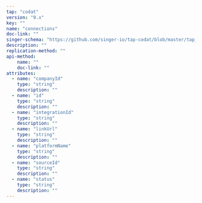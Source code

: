 ```yaml
---
tap: "codat"
version: "0.x"
key: ""
name: "connections"
doc-link: ""
singer-schema: "https://github.com/singer-io/tap-codat/blob/master/tap_codat/schemas/connections.json"
description: ""
replication-method: ""
api-method:
    name: ""
    doc-link: ""
attributes:
  - name: "companyId"
    type: "string"
    description: ""
  - name: "id"
    type: "string"
    description: ""
  - name: "integrationId"
    type: "string"
    description: ""
  - name: "linkUrl"
    type: "string"
    description: ""
  - name: "platformName"
    type: "string"
    description: ""
  - name: "sourceId"
    type: "string"
    description: ""
  - name: "status"
    type: "string"
    description: ""
---
```

